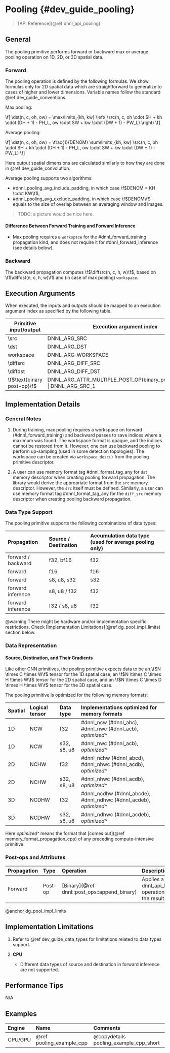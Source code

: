 Pooling {#dev_guide_pooling}
============================

>
> [API Reference](@ref dnnl_api_pooling)
>

## General

The pooling primitive performs forward or backward max or average pooling
operation on 1D, 2D, or 3D spatial data.

### Forward

The pooling operation is defined by the following formulas.
We show formulas only for 2D spatial data which are straightforward to
generalize to cases of higher and lower dimensions. Variable names follow the
standard @ref dev_guide_conventions.

Max pooling:

\f[
    \dst(n, c, oh, ow) =
        \max\limits_{kh, kw}
        \left(
            \src(n, c, oh \cdot SH + kh \cdot (DH + 1) - PH_L, ow \cdot SW + kw \cdot (DW + 1) - PW_L)
        \right)
\f]

Average pooling:

\f[
    \dst(n, c, oh, ow) =
        \frac{1}{DENOM}
        \sum\limits_{kh, kw}
            \src(n, c, oh \cdot SH + kh \cdot (DH + 1) - PH_L, ow \cdot SW + kw \cdot (DW + 1) - PW_L)
\f]

Here output spatial dimensions are calculated similarly to how they are done in
@ref dev_guide_convolution.

Average pooling supports two algorithms:
- #dnnl_pooling_avg_include_padding, in which case \f$DENOM = KH \cdot KW\f$,
- #dnnl_pooling_avg_exclude_padding, in which case \f$DENOM\f$ equals to the
  size of overlap between an averaging window and images.

> TODO: a picture would be nice here.

#### Difference Between Forward Training and Forward Inference

- Max pooling requires a `workspace` for the #dnnl_forward_training propagation
  kind, and does not require it for #dnnl_forward_inference (see details below).

### Backward

The backward propagation computes \f$\diffsrc(n, c, h,
w)\f$, based on \f$\diffdst(n, c, h, w)\f$ and (in
case of max pooling) `workspace`.

## Execution Arguments
When executed, the inputs and outputs should be mapped to an execution
argument index as specified by the following table.

| Primitive input/output      | Execution argument index                                                  |
| ---                         | ---                                                                       |
| \src                        | DNNL_ARG_SRC                                                              |
| \dst                        | DNNL_ARG_DST                                                              |
| workspace                   | DNNL_ARG_WORKSPACE                                                        |
| \diffsrc                    | DNNL_ARG_DIFF_SRC                                                         |
| \diffdst                    | DNNL_ARG_DIFF_DST                                                         |
| \f$\text{binary post-op}\f$ | DNNL_ARG_ATTR_MULTIPLE_POST_OP(binary_post_op_position) \| DNNL_ARG_SRC_1 |

## Implementation Details

### General Notes

1. During training, max pooling requires a workspace on forward
   (#dnnl_forward_training) and backward passes to save indices where a maximum
   was found. The workspace format is opaque, and the indices cannot be restored
   from it. However, one can use backward pooling to perform up-sampling (used
   in some detection topologies). The workspace can be created via
   `workspace_desc()` from the pooling primitive descriptor.

2. A user can use memory format tag #dnnl_format_tag_any for `dst` memory
   descriptor when creating pooling forward propagation. The library would
   derive the appropriate format from the `src` memory descriptor. However,
   the `src` itself must be defined. Similarly, a user can use memory format tag
   #dnnl_format_tag_any for the `diff_src` memory descriptor when creating
   pooling backward propagation.

### Data Type Support

The pooling primitive supports the following combinations of data types:

| Propagation        | Source / Destination | Accumulation data type (used for average pooling only)
| :--                | :--                  | :--
| forward / backward | f32, bf16            | f32
| forward            | f16                  | f16
| forward            | s8, u8, s32          | s32
| forward inference  | s8, u8 / f32         | f32
| forward inference  | f32 / s8, u8         | f32

@warning
    There might be hardware and/or implementation specific restrictions.
    Check [Implementation Limitations](@ref dg_pool_impl_limits) section below.

### Data Representation

#### Source, Destination, and Their Gradients

Like other CNN primitives, the pooling primitive expects data to be
an \f$N \times C \times W\f$ tensor for the 1D spatial case,
an \f$N \times C \times H \times W\f$ tensor for the 2D spatial case, and
an \f$N \times C \times D \times H \times W\f$ tensor for the 3D spatial case.

The pooling primitive is optimized for the following memory formats:

| Spatial | Logical tensor | Data type   | Implementations optimized for memory formats                       |
| :--     | :--            | :--         | :--                                                                |
| 1D      | NCW            | f32         | #dnnl_ncw (#dnnl_abc), #dnnl_nwc (#dnnl_acb), *optimized^*         |
| 1D      | NCW            | s32, s8, u8 | #dnnl_nwc (#dnnl_acb), *optimized^*                                |
| 2D      | NCHW           | f32         | #dnnl_nchw (#dnnl_abcd), #dnnl_nhwc (#dnnl_acdb), *optimized^*     |
| 2D      | NCHW           | s32, s8, u8 | #dnnl_nhwc (#dnnl_acdb), *optimized^*                              |
| 3D      | NCDHW          | f32         | #dnnl_ncdhw (#dnnl_abcde), #dnnl_ndhwc (#dnnl_acdeb), *optimized^* |
| 3D      | NCDHW          | s32, s8, u8 | #dnnl_ndhwc (#dnnl_acdeb), *optimized^*                            |

Here *optimized^* means the format that
[comes out](@ref memory_format_propagation_cpp)
of any preceding compute-intensive primitive.

### Post-ops and Attributes

| Propagation | Type    | Operation                                    | Description                                            | Restrictions                        |
| :--         | :--     | :--                                          | :--                                                    | :--                                 |
| Forward     | Post-op | [Binary](@ref dnnl::post_ops::append_binary) | Applies a @ref dnnl_api_binary operation to the result | General binary post-op restrictions |

@anchor dg_pool_impl_limits
## Implementation Limitations

1. Refer to @ref dev_guide_data_types for limitations related to data types
   support.

2. **CPU**
    - Different data types of source and destination in forward inference
      are not supported.

## Performance Tips

N/A

## Examples

| Engine  | Name                     | Comments
| :--     | :--                      | :--
| CPU/GPU | @ref pooling_example_cpp | @copydetails pooling_example_cpp_short
